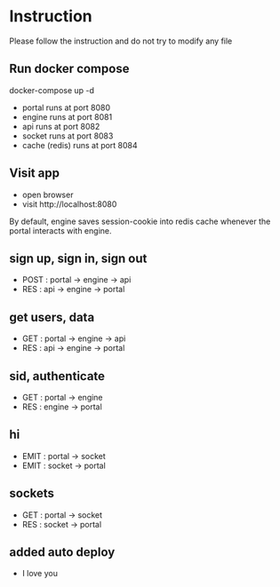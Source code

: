 # Instruction

Please follow the instruction and do not try to modify any file

## Run docker compose
docker-compose up -d

- portal runs at port 8080
- engine runs at port 8081
- api runs at port 8082
- socket runs at port 8083
- cache (redis) runs at port 8084

## Visit app
- open browser
- visit http://localhost:8080

By default, engine saves session-cookie into redis cache whenever the portal interacts with engine.

## sign up, sign in, sign out
- POST  : portal -> engine -> api
- RES   : api -> engine -> portal

## get users, data
- GET   : portal -> engine -> api
- RES   : api -> engine -> portal

## sid, authenticate
- GET   : portal -> engine
- RES   : engine -> portal

## hi
- EMIT  : portal -> socket
- EMIT  : socket -> portal

## sockets
- GET   : portal -> socket
- RES   : socket -> portal

## added auto deploy
- I love you 